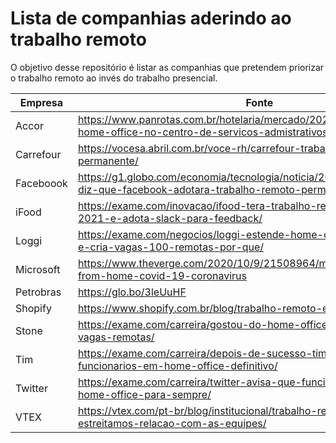 # Lista de companhias aderindo ao trabalho remoto
O objetivo desse repositório é listar as companhias que pretendem priorizar o trabalho remoto ao invés do trabalho presencial.

| Empresa | Fonte |
| --- | --- |
|Accor|https://www.panrotas.com.br/hotelaria/mercado/2020/11/accor-efetiva-home-office-no-centro-de-servicos-admistrativos_177889.html
|Carrefour|https://vocesa.abril.com.br/voce-rh/carrefour-trabalho-flexivel-permanente/|
|Faceboook|https://g1.globo.com/economia/tecnologia/noticia/2020/05/21/zuckerberg-diz-que-facebook-adotara-trabalho-remoto-permanente.ghtml|
|iFood|https://exame.com/inovacao/ifood-tera-trabalho-remoto-ate-junho-de-2021-e-adota-slack-para-feedback/|
|Loggi|https://exame.com/negocios/loggi-estende-home-office-ate-dezembro-e-cria-vagas-100-remotas-por-que/|
|Microsoft|https://www.theverge.com/2020/10/9/21508964/microsoft-remote-work-from-home-covid-19-coronavirus|
|Petrobras | https://glo.bo/3leUuHF|
|Shopify | https://www.shopify.com.br/blog/trabalho-remoto-e-sustentabilidade|
|Stone|https://exame.com/carreira/gostou-do-home-office-stone-contrata-para-vagas-remotas/|
|Tim | https://exame.com/carreira/depois-de-sucesso-tim-coloca-2-mil-funcionarios-em-home-office-definitivo/|A
|Twitter | https://exame.com/carreira/twitter-avisa-que-funcionarios-podem-fazer-home-office-para-sempre/|
| VTEX | https://vtex.com/pt-br/blog/institucional/trabalho-remoto-como-estreitamos-relacao-com-as-equipes/ |
